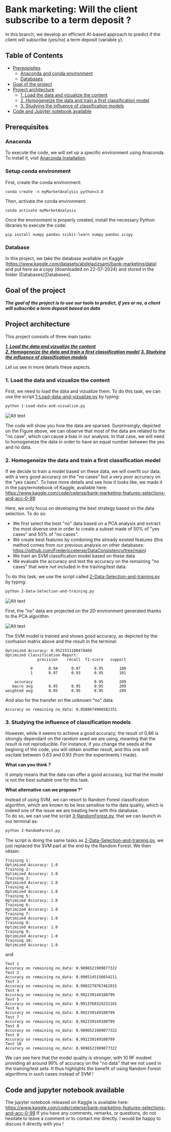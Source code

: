 # Bank marketing: Will the client subscribe to a term deposit ?

In this branch, we develop an efficient AI-based approach to predict if the client will subscribe (yes/no) a term deposit (variable y).

## Table of Contents
- [Prerequisites](#prerequisites)
  - [Anaconda and conda environment](#anaconda-and-conda-environment)
  - [Databases](#databases)
- [Goal of the project](#goal-of-the-project)
- [Project architecture](#project-architecture)
  - [1. Load the data and vizualize the content](#1-load-the-data-and-vizualize-the-content)  
  - [2. Homogeneize the data and train a first classification model](#2-homogeneize-the-data-and-train-a-first-classification-model) 
  - [3. Studying the influence of classification models](#3-studying-the-influence-of-classification-models)  
- [Code and Jupyter notebook available](#code-and-jupyter-notebook-available)

## Prerequisites

### Anaconda

To execute the code, we will set up a specific environment using Anaconda. To install it, visit [Anaconda Installation](https://docs.anaconda.com/free/anaconda/install/).

### Setup conda environment

First, create the conda environment:
```
conda create -n myMarketAnalysis python=3.8
```

Then, activate the conda environment:
```
conda activate myMarketAnalysis
```

Once the environment is properly created, install the necessary Python libraries to execute the code:
```
pip install numpy pandas scikit-learn numpy pandas scipy
```

### Database

In this project, we take the database available on Kaggle (https://www.kaggle.com/datasets/abdelazizsami/bank-marketing/data) and put here as a copy (downloaded on 22-07-2024) and stored in the folder (Databases)[Databases]. 

## Goal of the project

***The goal of the project is to use our tools to predict, if yes or no, a client will subscribe a term deposit based on data*** 

## Project architecture

This project consists of three main tasks:

[***1. Load the data and vizualize the content***](#1-load-the-data-and-vizualize-the-content)  
[***2. Homogeneize the data and train a first classification model***](#2-homogeneize-the-data-and-train-a-first-classification-model) 
[***3. Studying the influence of classification models***](#3-studying-the-influence-of-classification-models)  

Let us see in more details these aspects.

### 1. Load the data and vizualize the content

First, we need to load the data and vizualize them. To do this task, we can use the script [1-Load-data-and-vizualize.py](1-Load-data-and-vizualize.py) by typing:

```bash
python 1-Load-data-and-vizualize.py
```
![Alt text](Target_visualization.png)   

The code will show you how the data are sparsed. Surprinsingly, depicted on the Figure above, we can observe that most of the data are related to the "no case", which can cause a bias in our analysis. In that case, we will need to homogeneize the data in order to have an equal number between the yes and no data.

### 2. Homogeneize the data and train a first classification model

If we decide to train a model based on these data, we will overfit our data, with a very good accuracy on the "no cases" but a very poor accuracy on the "yes cases". To have more details and see how it looks like, we made it in the jupyternotebook of Kaggle, available here: https://www.kaggle.com/code/celerse/bank-marketing-features-selections-and-acc-0-99   

Here, we only focus on developing the best strategy based on the data selection. To do so:
- We first select the best "no" data based on a PCA analysis and extract the most diverse one in order to create a subset made of 50% of "yes cases" and 50% of "no cases".
- We create best features by combining the already existed features (this method comes from our previous analysis on other databases: https://github.com/Fredericcelerse/DataConsistency/tree/main)
- We train an SVM classification model based on these data
- We evaluate the accuracy and test the accuracy on the remaining "no cases" that were not included in the training/test data.

To do this task, we use the script called [2-Data-Selection-and-training.py](2-Data-Selection-and-training.py) by typing:

```bash
python 2-Data-Selection-and-training.py
```

![Alt text](PCA.png)   

First, the "no" data are projected on the 2D environment generated thanks to the PCA algorithm

![Alt text](Confusion_matrix.png)   

The SVM model is trained and shows good accuracy, as depicted by the confusion matrix above and the result in the terminal:
```
Optimized Accuracy: 0.9521531100478469
Optimized Classification Report:
              precision    recall  f1-score   support

           0       0.94      0.97      0.95       108
           1       0.97      0.93      0.95       101

    accuracy                           0.95       209
   macro avg       0.95      0.95      0.95       209
weighted avg       0.95      0.95      0.95       209
```

And also for the transfer on the unknown "no" data:

```
Accuracy on remaining no_data: 0.8588674906582351
```

### 3. Studying the influence of classification models

However, while it seems to achieve a good accuracy, the result of 0.86 is strongly dependant on the random seed we are using, meaning that the result is not reproducible. For instance, if you change the seeds at the begining of the code, you will obtain another result, and this one will oscilate between 0.63 and 0.93 (from the experiments I made).

**What can you think ?**

It simply means that the data can offer a good accuracy, but that the model is not the best suitable one for this task.

**What alternative can we propose ?***

Instead of using SVM, we can resort to Random Forest classification algorithm, which are known to be less sensitive to the data quality, which is indeed one of the issue we are treating here with this database.   
To do so, we can use the script [3-RandomForest.py](3-RandomForest.py), that we can launch in our terminal as:

```bash
python 3-RandomForest.py
```

The script is doing the same tasks as [2-Data-Selection-and-training.py](2-Data-Selection-and-training.py), we just replaced the SVM part at the end by the Random Forest. We then obtain:

```
Training 1:
Optimized Accuracy: 1.0
Training 2:
Optimized Accuracy: 1.0
Training 3:
Optimized Accuracy: 1.0
Training 4:
Optimized Accuracy: 1.0
Training 5:
Optimized Accuracy: 1.0
Training 6:
Optimized Accuracy: 1.0
Training 7:
Optimized Accuracy: 1.0
Training 8:
Optimized Accuracy: 1.0
Training 9:
Optimized Accuracy: 1.0
Training 10:
Optimized Accuracy: 1.0
```

and 

```
Test 1
Accuracy on remaining no_data: 0.9896521989077322
Test 2
Accuracy on remaining no_data: 0.9905145156654211
Test 3
Accuracy on remaining no_data: 0.9902270767461915
Test 4
Accuracy on remaining no_data: 0.992239149180799
Test 5
Accuracy on remaining no_data: 0.9913768324231101
Test 6
Accuracy on remaining no_data: 0.992239149180799
Test 7
Accuracy on remaining no_data: 0.992239149180799
Test 8
Accuracy on remaining no_data: 0.9896521989077322
Test 9
Accuracy on remaining no_data: 0.992239149180799
Test 10
Accuracy on remaining no_data: 0.9896521989077322
```

We can see here that the model quality is stronger, with 10 RF modeel providing all around 99% of accuracy on the "no data" that we not used in the training/test sets. It thus highlights the benefit of using Random Forest algorithms in such cases instead of SVM !

## Code and jupyter notebook available

The jupyter notebook released on Kaggle is available here: https://www.kaggle.com/code/celerse/bank-marketing-features-selections-and-acc-0-99
If you have any comments, remarks, or questions, do not hesitate to leave a comment or to contact me directly. I would be happy to discuss it directly with you !

